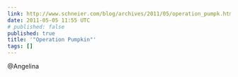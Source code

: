 ```yaml
---
link: http://www.schneier.com/blog/archives/2011/05/operation_pumpk.html
date: 2011-05-05 11:55 UTC
# published: false
published: true
title: '"Operation Pumpkin"'
tags: []
---
```


@Angelina
